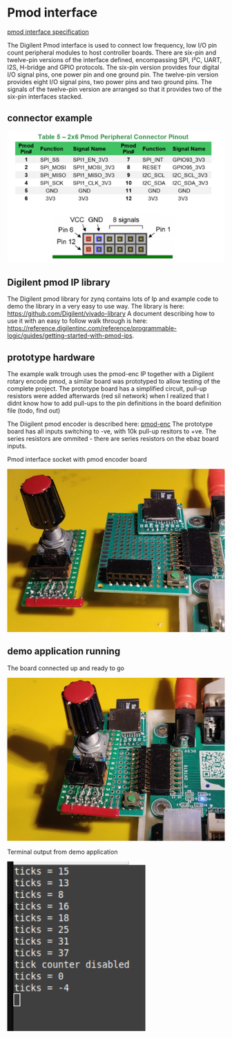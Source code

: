 # Pmod interface


[pmod interface specification](https://reference.digilentinc.com/_media/reference/pmod/pmod-interface-specification-1_2_0.pdf)

The Digilent Pmod interface is used to connect low frequency, low I/O pin count peripheral modules to host
controller boards. There are six-pin and twelve-pin versions of the interface defined, encompassing SPI, I²C, UART,
I2S, H-bridge and GPIO protocols. The six-pin version provides four digital I/O signal pins, one power pin and one
ground pin. The twelve-pin version provides eight I/O signal pins, two power pins and two ground pins. The signals
of the twelve-pin version are arranged so that it provides two of the six-pin interfaces stacked.

## connector example

![pmod connector](./images/pmod-connector.png)


## Digilent pmod IP library

The Digilent pmod library for zynq contains lots of Ip and example code to demo the library in a very easy to use way. The library is here: https://github.com/Digilent/vivado-library A document describing how to use it with an easy to follow walk through is here: https://reference.digilentinc.com/reference/programmable-logic/guides/getting-started-with-pmod-ips.

## prototype hardware 

The example walk trrough uses the pmod-enc IP together with a Digilent rotary encode pmod, a similar board was prototyped to allow testing of the complete project. The prototype board has a simplified circuit, pull-up resistors were added afterwards (red sil network) when I realized that I didnt know how to add pull-ups to the pin definitions in the board definition file (todo, find out)

The Diigilent pmod encoder is described here: [pmod-enc](https://reference.digilentinc.com/reference/pmod/pmodenc/reference-manual)
The prototype board has all inputs switching to -ve, with 10k pull-up resitors to +ve. The series resistors are ommited - there are series resistors on the ebaz board inputs.

Pmod interface socket with pmod encoder board

![pmod enc proto](./images/pmod-enc-proto.png)

## demo application running

The board connected up and ready to go

![pmod inuse](./images/pmod-inuse.png)

Terminal output from demo application

![pmod enc term](./images/pmod-enc-term.png)